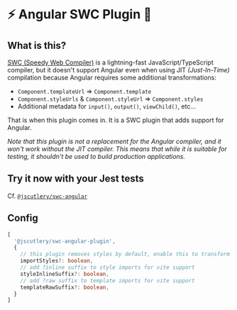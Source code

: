 # ⚡️ Angular SWC Plugin 🦀

## What is this?

[SWC (Speedy Web Compiler)](https://swc.rs) is a lightning-fast JavaScript/TypeScript compiler, but it doesn't support
Angular even when using JIT _(Just-In-Time)_ compilation because Angular requires some additional transformations:

- `Component.templateUrl` => `Component.template`
- `Component.styleUrls` & `Component.styleUrl` => `Component.styles`
- Additional metadata for `input()`, `output()`, `viewChild()`, etc...

That is when this plugin comes in. It is a SWC plugin that adds support for Angular.

_Note that this plugin is not a replacement for the Angular compiler, and it won't work without the JIT compiler.
This means that while it is suitable for testing, it shouldn't be used to build production applications._

## Try it now with your Jest tests

Cf. [`@jscutlery/swc-angular`](../swc-angular/README.md)

## Config

```ts
[
  '@jscutlery/swc-angular-plugin',
  {
    // this plugin removes styles by default, enable this to transform style urls to style imports
    importStyles?: boolean,
    // add ?inline suffix to style imports for vite support
    styleInlineSuffix?: boolean,
    // add ?raw suffix to template imports for vite support
    templateRawSuffix?: boolean,
  }
]
```
